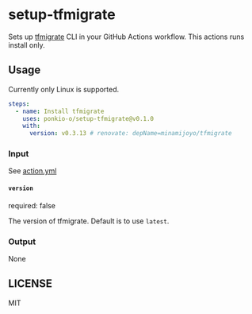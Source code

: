 # setup-tfmigrate
Sets up [tfmigrate](https://github.com/minamijoyo/tfmigrate) CLI in your GitHub Actions workflow. This actions runs install only.  

## Usage
Currently only Linux is supported.

```yaml
steps:
  - name: Install tfmigrate
    uses: ponkio-o/setup-tfmigrate@v0.1.0
    with:
      version: v0.3.13 # renovate: depName=minamijoyo/tfmigrate
```

### Input
See [action.yml](https://github.com/ponkio-o/setup-tfmigrate/blob/main/action.yml)

#### `version`
required: false

The version of tfmigrate. Default is to use `latest`.  

### Output
None

## LICENSE
MIT
